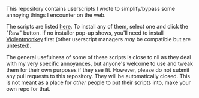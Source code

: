 This repository contains userscripts I wrote to simplify/bypass some annoying things I encounter on the web.

The scripts are listed [here](./scripts). To install any of them, select one and click the "Raw" button. If no installer pop-up shows, you'll need to install [Violentmonkey](https://violentmonkey.github.io) first (other userscript managers *may* be compatible but are untested).

The general usefulness of some of these scripts is close to nil as they deal with my very specific annoyances,
but anyone's welcome to use and tweak them for their own purposes if they see fit. However, please do not submit any pull requests to this repository. They will be automatically closed. This is not meant as a place for *other* people to put their scripts into, make your own repo for that.

